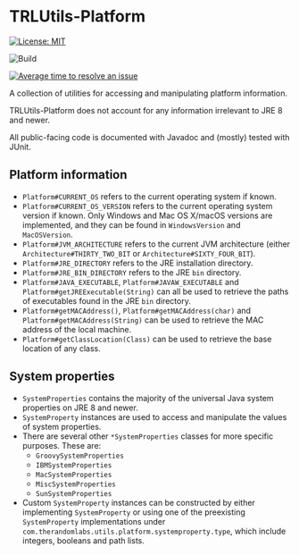 # TRLUtils-Platform

[![License: MIT](https://img.shields.io/badge/License-MIT-green.svg)](https://opensource.org/licenses/MIT)

![Build](https://github.com/TheRandomLabs/TRLUtils-Platform/workflows/Build/badge.svg?branch=master)

[![Average time to resolve an issue](http://isitmaintained.com/badge/resolution/TheRandomLabs/TRLUtils-Platform.svg)](http://isitmaintained.com/project/TheRandomLabs/TRLUtils-Platform "Average time to resolve an issue")

<!-- [![Maven Central](https://img.shields.io/maven-central/v/com.therandomlabs.utils.platform/trlutils-platform.svg?style=shield)](https://maven-badges.herokuapp.com/maven-central/com.therandomlabs.utils.platform/trlutils-platform/)

[comment]: # [![Javadoc](https://javadoc.io/badge/com.therandomlabs.utils.platform/trlutils-platform.svg?color=blue)](https://javadoc.io/doc/com.therandomlabs.utils.platform/trlutils-platform)-->

A collection of utilities for accessing and manipulating platform information.

TRLUtils-Platform does not account for any information irrelevant to JRE 8 and newer.

All public-facing code is documented with Javadoc and (mostly) tested with JUnit.

## Platform information

* `Platform#CURRENT_OS` refers to the current operating system if known.
* `Platform#CURRENT_OS_VERSION` refers to the current operating system version if known.
Only Windows and Mac OS X/macOS versions are implemented, and they can be found in
`WindowsVersion` and `MacOSVersion`.
* `Platform#JVM_ARCHITECTURE` refers to the current JVM architecture
(either `Architecture#THIRTY_TWO_BIT` or `Architecture#SIXTY_FOUR_BIT`).
* `Platform#JRE_DIRECTORY` refers to the JRE installation directory.
* `Platform#JRE_BIN_DIRECTORY` refers to the JRE `bin` directory.
* `Platform#JAVA_EXECUTABLE`, `Platform#JAVAW_EXECUTABLE` and `Platform#getJREExecutable(String)`
can all be used to retrieve the paths of executables found in the JRE `bin` directory.
* `Platform#getMACAddress()`, `Platform#getMACAddress(char)` and `Platform#getMACAddress(String)`
can be used to retrieve the MAC address of the local machine.
* `Platform#getClassLocation(Class)` can be used to retrieve the base location of any class.

## System properties

* `SystemProperties` contains the majority of the universal Java system properties on JRE 8 and
newer.
* `SystemProperty` instances are used to access and manipulate the values of system properties.
* There are several other `*SystemProperties` classes for more specific purposes. These are:
  * `GroovySystemProperties`
  * `IBMSystemProperties`
  * `MacSystemProperties`
  * `MiscSystemProperties`
  * `SunSystemProperties`
* Custom `SystemProperty` instances can be constructed by either implementing `SystemProperty` or
using one of the preexisting `SystemProperty` implementations under
`com.therandomlabs.utils.platform.systemproperty.type`, which include integers, booleans and
path lists.
